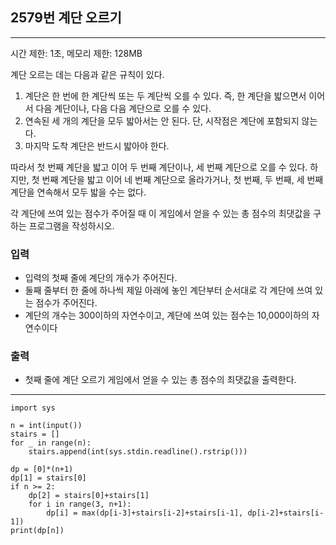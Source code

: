 ## 2579번 계단 오르기

---

시간 제한: 1초, 메모리 제한: 128MB

계단 오르는 데는 다음과 같은 규칙이 있다.

1. 계단은 한 번에 한 계단씩 또는 두 계단씩 오를 수 있다. 즉, 한 계단을 밟으면서 이어서 다음 계단이나, 다음 다음 계단으로 오를 수 있다.
2. 연속된 세 개의 계단을 모두 밟아서는 안 된다. 단, 시작점은 계단에 포함되지 않는다.
3. 마지막 도착 계단은 반드시 밟아야 한다.

따라서 첫 번째 계단을 밟고 이어 두 번째 계단이나, 세 번째 계단으로 오를 수 있다. 하지만, 첫 번째 계단을 밟고 이어 네 번째 계단으로 올라가거나, 첫 번째, 두 번째, 세 번째 계단을 연속해서 모두 밟을 수는 없다.

각 계단에 쓰여 있는 점수가 주어질 때 이 게임에서 얻을 수 있는 총 점수의 최댓값을 구하는 프로그램을 작성하시오.

### 입력

- 입력의 첫째 줄에 계단의 개수가 주어진다. 
- 둘째 줄부터 한 줄에 하나씩 제일 아래에 놓인 계단부터 순서대로 각 계단에 쓰여 있는 점수가 주어진다. 
- 계단의 개수는 300이하의 자연수이고, 계단에 쓰여 있는 점수는 10,000이하의 자연수이다

### 출력

- 첫째 줄에 계단 오르기 게임에서 얻을 수 있는 총 점수의 최댓값을 출력한다.

---

~~~
import sys

n = int(input())
stairs = []
for _ in range(n):
    stairs.append(int(sys.stdin.readline().rstrip()))

dp = [0]*(n+1)
dp[1] = stairs[0]
if n >= 2:
    dp[2] = stairs[0]+stairs[1]
    for i in range(3, n+1):
        dp[i] = max(dp[i-3]+stairs[i-2]+stairs[i-1], dp[i-2]+stairs[i-1])
print(dp[n])

~~~